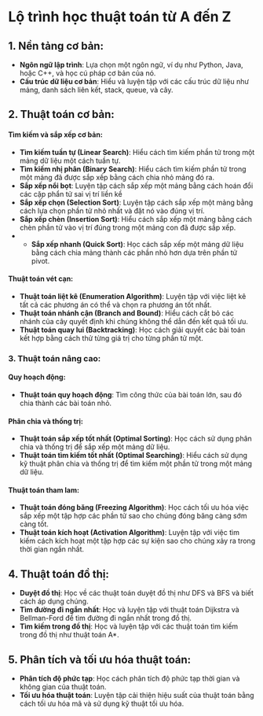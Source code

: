 # Lộ trình học thuật toán từ A đến Z

## 1. Nền tảng cơ bản:
   - **Ngôn ngữ lập trình**: Lựa chọn một ngôn ngữ, ví dụ như Python, Java, hoặc C++, và học cú pháp cơ bản của nó.
   - **Cấu trúc dữ liệu cơ bản**: Hiểu và luyện tập với các cấu trúc dữ liệu như mảng, danh sách liên kết, stack, queue, và cây.

## 2. Thuật toán cơ bản:

#### Tìm kiếm và sắp xếp cơ bản:
   - **Tìm kiếm tuần tự (Linear Search)**: Hiểu cách tìm kiếm phần tử trong một mảng dữ liệu một cách tuần tự.
   - **Tìm kiếm nhị phân (Binary Search)**: Hiểu cách tìm kiếm phần tử trong một mảng đã được sắp xếp bằng cách chia nhỏ mảng đó ra.
   - **Sắp xếp nổi bọt**: Luyện tập cách sắp xếp một mảng bằng cách hoán đổi các cặp phẩn tử sai vị trí liền kề
   - **Sắp xếp chọn (Selection Sort)**: Luyện tập cách sắp xếp một mảng bằng cách lựa chọn phần tử nhỏ nhất và đặt nó vào đúng vị trí.
   - **Sắp xếp chèn (Insertion Sort)**: Hiểu cách sắp xếp một mảng bằng cách chèn phần tử vào vị trí đúng trong một mảng con đã được sắp xếp.
   - - **Sắp xếp nhanh (Quick Sort)**: Học cách sắp xếp một mảng dữ liệu bằng cách chia mảng thành các phần nhỏ hơn dựa trên phần tử pivot.

#### Thuật toán vét cạn:
   - **Thuật toán liệt kê (Enumeration Algorithm)**: Luyện tập với việc liệt kê tất cả các phương án có thể và chọn ra phương án tốt nhất.
   - **Thuật toán nhánh cận (Branch and Bound)**: Hiểu cách cắt bỏ các nhánh của cây quyết định khi chúng không thể dẫn đến kết quả tối ưu.
   - **Thuật toán quay lui (Backtracking)**: Học cách giải quyết các bài toán kết hợp bằng cách thử từng giá trị cho từng phần tử một.

### 3. Thuật toán nâng cao:

#### Quy hoạch động:
   - **Thuật toán quy hoạch động**: Tìm công thức của bài toán lớn, sau đó chia thành các bài toán nhỏ.

#### Phân chia và thống trị:
   - **Thuật toán sắp xếp tốt nhất (Optimal Sorting)**: Học cách sử dụng phân chia và thống trị để sắp xếp một mảng dữ liệu.
   - **Thuật toán tìm kiếm tốt nhất (Optimal Searching)**: Hiểu cách sử dụng kỹ thuật phân chia và thống trị để tìm kiếm một phần tử trong một mảng dữ liệu.

#### Thuật toán tham lam:
   - **Thuật toán đóng băng (Freezing Algorithm)**: Học cách tối ưu hóa việc sắp xếp một tập hợp các phần tử sao cho chúng đóng băng càng sớm càng tốt.
   - **Thuật toán kích hoạt (Activation Algorithm)**: Luyện tập với việc tìm kiếm cách kích hoạt một tập hợp các sự kiện sao cho chúng xảy ra trong thời gian ngắn nhất.

## 4. Thuật toán đồ thị:
   - **Duyệt đồ thị**: Học về các thuật toán duyệt đồ thị như DFS và BFS và biết cách áp dụng chúng.
   - **Tìm đường đi ngắn nhất**: Học và luyện tập với thuật toán Dijkstra và Bellman-Ford để tìm đường đi ngắn nhất trong đồ thị.
   - **Tìm kiếm trong đồ thị**: Học và luyện tập với các thuật toán tìm kiếm trong đồ thị như thuật toán A*.

## 5. Phân tích và tối ưu hóa thuật toán:
   - **Phân tích độ phức tạp**: Học cách phân tích độ phức tạp thời gian và không gian của thuật toán.
   - **Tối ưu hóa thuật toán**: Luyện tập cải thiện hiệu suất của thuật toán bằng cách tối ưu hóa mã và sử dụng kỹ thuật tối ưu hóa.
